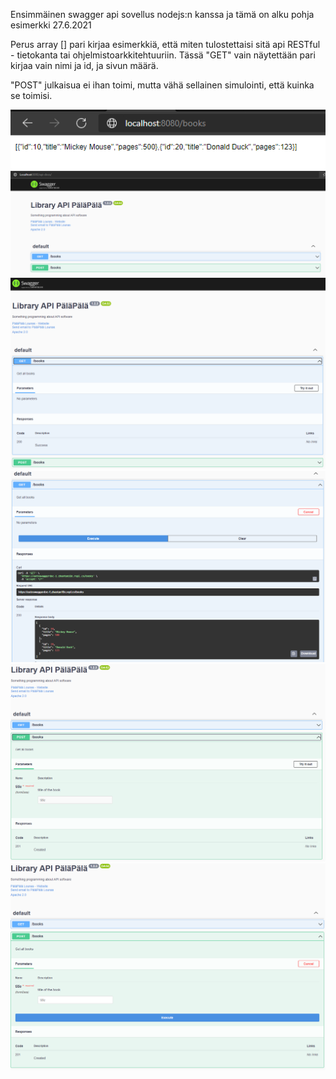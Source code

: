 Ensimmäinen swagger api sovellus nodejs:n kanssa ja tämä on alku pohja esimerkki
27.6.2021

Perus array [] pari kirjaa esimerkkiä, että miten tulostettaisi sitä api RESTful - tietokanta tai ohjelmistoarkkitehtuuriin. Tässä "GET" vain näytettään pari kirjaa vain nimi ja id, ja sivun määrä.

"POST" julkaisua ei ihan toimi, mutta vähä sellainen simulointi, että kuinka se toimisi.


![Alt text](images/Nodejs1.PNG?raw=true "None")
![Alt text](images/SwaggerJs-1.PNG?raw=true "None")
![Alt text](images/SwaggerJs-2.PNG?raw=true "None")
![Alt text](images/SwaggerJs-3.PNG?raw=true "None")
![Alt text](images/SwaggerJs-4.PNG?raw=true "None")
![Alt text](images/SwaggerJs-5.PNG?raw=true "None")